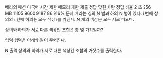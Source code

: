 베라의 패션 다국어
시간 제한	메모리 제한	제출	정답	맞힌 사람	정답 비율
2 초	256 MB	11105	9600	9187	86.916%
문제
베라는 상의 N 벌과 하의 N 벌이 있다. i 번째 상의와 i 번째 하의는 모두 색상 i를 가진다. N 개의 색상은 모두 서로 다르다.

상의와 하의가 서로 다른 색상인 조합은 총 몇 가지일까?

입력
입력은 아래와 같이 주어진다.

N
출력
상의와 하의가 서로 다른 색상인 조합의 가짓수를 출력한다.